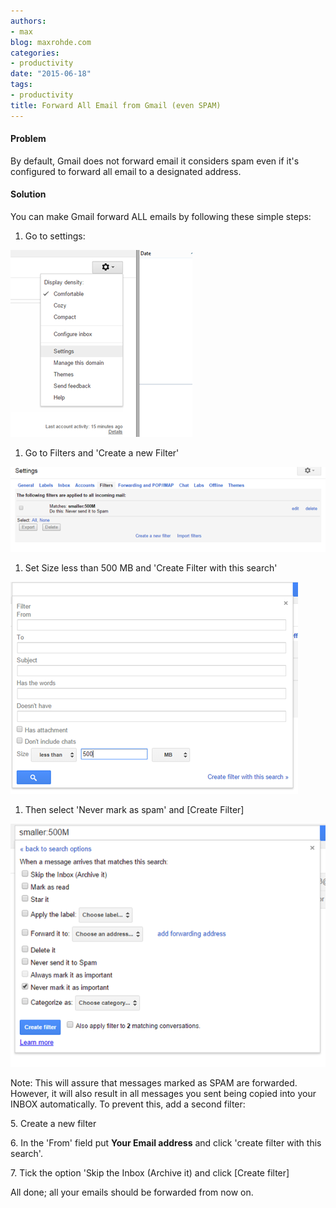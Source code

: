 ```yaml
---
authors:
- max
blog: maxrohde.com
categories:
- productivity
date: "2015-06-18"
tags:
- productivity
title: Forward All Email from Gmail (even SPAM)
---
```


#### Problem

By default, Gmail does not forward email it considers spam even if it's configured to forward all email to a designated address.

#### Solution

You can make Gmail forward ALL emails by following these simple steps:

1. Go to settings:

![](images/061815_0122_forwardalle1.png)

1. Go to Filters and 'Create a new Filter'

![](images/061815_0122_forwardalle2.png)

1. Set Size less than 500 MB and 'Create Filter with this search'

![](images/061815_0122_forwardalle3.png)

1. Then select 'Never mark as spam' and \[Create Filter\]

![](images/061815_0122_forwardalle4.png)

Note: This will assure that messages marked as SPAM are forwarded. However, it will also result in all messages you sent being copied into your INBOX automatically. To prevent this, add a second filter:

5\. Create a new filter

6\. In the 'From' field put **Your Email address** and click 'create filter with this search'.

7\. Tick the option 'Skip the Inbox (Archive it) and click \[Create filter\]

All done; all your emails should be forwarded from now on.